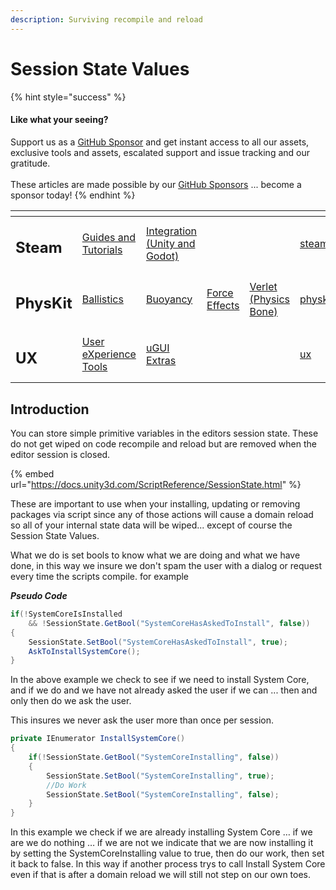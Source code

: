 ```yaml
---
description: Surviving recompile and reload
---
```


# Session State Values

{% hint style="success" %}
#### Like what your seeing?

Support us as a [GitHub Sponsor](../../) and get instant access to all our assets, exclusive tools and assets, escalated support and issue tracking and our gratitude.\
\
These articles are made possible by our [GitHub Sponsors](../../) ... become a sponsor today!
{% endhint %}

<table data-view="cards"><thead><tr><th></th><th></th><th></th><th></th><th></th><th data-hidden data-card-target data-type="content-ref"></th><th data-hidden data-card-cover data-type="files"></th></tr></thead><tbody><tr><td><h2>Steam</h2></td><td><a href="../concepts/steam/">Guides and Tutorials</a></td><td><a href="../../assets/steamworks/">Integration (Unity and Godot)</a></td><td></td><td></td><td><a href="../concepts/steam/">steam</a></td><td><a href="../../.gitbook/assets/Steamworks Card.png">Steamworks Card.png</a></td></tr><tr><td><h2>PhysKit</h2></td><td><a href="../../assets/physkit/learning/sample-scenes/1-ballistic-basics.md">Ballistics</a></td><td><a href="../../assets/physkit/learning/sample-scenes/1-buoyancy-example.md">Buoyancy</a></td><td><a href="../../assets/physkit/learning/sample-scenes/1-force-effect-fields.md">Force Effects</a></td><td><a href="../../assets/physkit/learning/sample-scenes/2-verlet-spring-skinned-mesh.md">Verlet (Physics Bone)</a></td><td><a href="../../assets/physkit/">physkit</a></td><td><a href="../../.gitbook/assets/PhysKit Card.png">PhysKit Card.png</a></td></tr><tr><td><h2>UX</h2></td><td><a href="../../assets/ux/learning/core-concepts/">User eXperience Tools</a></td><td><a href="../../assets/ux/learning/ugui-extras/">uGUI Extras</a></td><td></td><td></td><td><a href="../../assets/ux/">ux</a></td><td><a href="../../.gitbook/assets/Splash Screen (1).png">Splash Screen (1).png</a></td></tr></tbody></table>

## Introduction

You can store simple primitive variables in the editors session state. These do not get wiped on code recompile and reload but are removed when the editor session is closed.

{% embed url="https://docs.unity3d.com/ScriptReference/SessionState.html" %}

These are important to use when your installing, updating or removing packages via script since any of those actions will cause a domain reload so all of your internal state data will be wiped... except of course the Session State Values.

What we do is set bools to know what we are doing and what we have done, in this way we insure we don't spam the user with a dialog or request every time the scripts compile. for example

_**Pseudo Code**_

```csharp
if(!SystemCoreIsInstalled
    && !SessionState.GetBool("SystemCoreHasAskedToInstall", false))
{
    SessionState.SetBool("SystemCoreHasAskedToInstall", true);
    AskToInstallSystemCore();
}
```

In the above example we check to see if we need to install System Core, and if we do and we have not already asked the user if we can ... then and only then do we ask the user.

This insures we never ask the user more than once per session.





```csharp
private IEnumerator InstallSystemCore()
{
    if(!SessionState.GetBool("SystemCoreInstalling", false))
    {
        SessionState.SetBool("SystemCoreInstalling", true);
        //Do Work
        SessionState.SetBool("SystemCoreInstalling", false);
    }
}
```

In this example we check if we are already installing System Core … if we are we do nothing … if we are not we indicate that we are now installing it by setting the SystemCoreInstalling value to true, then do our work, then set it back to false. In this way if another process trys to call Install System Core even if that is after a domain reload we will still not step on our own toes.
